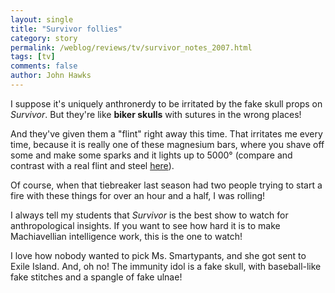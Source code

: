 ```yaml
---
layout: single 
title: "Survivor follies" 
category: story
permalink: /weblog/reviews/tv/survivor_notes_2007.html
tags: [tv] 
comments: false 
author: John Hawks 
---
```



<p>
I suppose it's uniquely anthronerdy to be irritated by the fake skull props on <i>Survivor</i>. But they're like <b>biker skulls</b> with sutures in the wrong places!
</p>

<p>
And they've given them a "flint" right away this time. That irritates me every time, because it is really one of these magnesium bars, where you shave off some and make some sparks and it lights up to 5000&deg; (compare and contrast with a real flint and steel <a href="http://www.campfiredude.com/campfire-sparks.shtml">here</a>). 
</p>

<p>
Of course, when that tiebreaker last season had two people trying to start a fire with these things for over an hour and a half, I was rolling!
</p>

<p>
I always tell my students that <i>Survivor</i> is the best show to watch for anthropological insights. If you want to see how hard it is to make Machiavellian intelligence work, this is the one to watch!
</p>

<p>
I love how nobody wanted to pick Ms. Smartypants, and she got sent to Exile Island. And, oh no! The immunity idol is a fake skull, with baseball-like fake stitches and a spangle of fake ulnae! 
</p>

